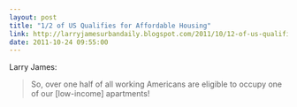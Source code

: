 ```yaml
---
layout: post
title: "1/2 of US Qualifies for Affordable Housing"
link: http://larryjamesurbandaily.blogspot.com/2011/10/12-of-us-qualifies-for-affordable.html
date: 2011-10-24 09:55:00
---
```


Larry James:
> So, over one half of all working Americans are eligible to occupy one of our 
> [low-income] apartments!
